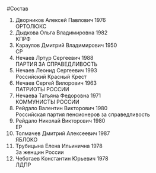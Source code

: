 #Состав
1. Дворников Алексей Павлович 1976   
    ОРТОЛЮКС
2. Дыдкова Ольга Владимировна 1982   
    КПРФ
3. Караулов Дмитрий Владимирович 1950   
    СР
4. Нечаев Лртур Сергеевич 1988   
    ПАРТИЯ ЗА СПРАВЕДЛИВОСТЬ
5. Нечаев Леонид Сергеевич 1993   
    Российский Красный Крест
6. Нечаев Сергей Вилорович 1963   
    ПАТРИОТЫ РОССИИ
7. Нечаева Татьяна Федоровна 1971   
    КОММУНИСТЫ РОССИИ
8. Рейдало Валентин Викторович 1980   
    Российская партия пенсионеров за справедливость
9. Рейдало Николай Викторович 1980   
    ЕР
10. Толмачев Дмитрий Алексеевич 1987   
    ЯБЛОКО
11. Трубицына Елена Ильинична 1978   
    За женщин России
12. Чеботаев Константин Юрьевич 1978   
    ЛДПР
